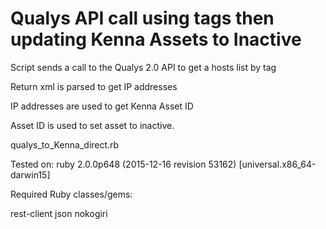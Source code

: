 # Qualys API call using tags then updating Kenna Assets to Inactive

Script sends a call to the Qualys 2.0 API to get a hosts list by tag

Return xml is parsed to get IP addresses

IP addresses are used to get Kenna Asset ID

Asset ID is used to set asset to inactive. 


qualys_to_Kenna_direct.rb <Kenna API token> <qualys user> <qualys pass> <qualys tagname>

Tested on:
ruby 2.0.0p648 (2015-12-16 revision 53162) [universal.x86_64-darwin15]

Required Ruby classes/gems:

rest-client
json
nokogiri
